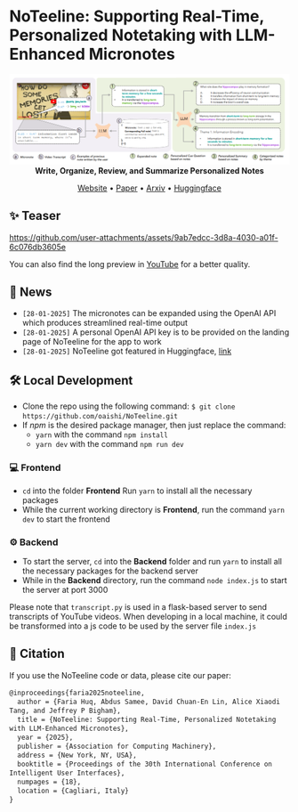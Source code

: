 # NoTeeline: Supporting Real-Time, Personalized Notetaking with LLM-Enhanced Micronotes

<p align = "center">
    <img src="Assets/summary.png" alt="NoTeeline Summary" width="800px">
    <br>
    <b>Write, Organize, Review, and Summarize Personalized Notes</b>
</p>

<p align = "center">
    <a target = "_blank" href = "https://noteeline.vercel.app/">Website</a> •
    <a target = "_blank" href = "https://doi.org/10.1145/3708359.3712086">Paper</a> •
    <a target = "_blank" href = "https://arxiv.org/abs/2409.16493">Arxiv</a> •
    <a target = "_blank" href = "https://huggingface.co/papers/2409.16493">Huggingface</a>
</p>

## ✨ Teaser


https://github.com/user-attachments/assets/9ab7edcc-3d8a-4030-a01f-6c076db3605e

You can also find the long preview in <a target = "_blank" href = "https://www.youtube.com/watch?v=UUWTUbET86I">YouTube</a> for a better quality.

## 📰 News
- `[28-01-2025]` The micronotes can be expanded using the OpenAI API which produces streamlined real-time output
- `[28-01-2025]` A personal OpenAI API key is to be provided on the landing page of NoTeeline for the app to work
- `[28-01-2025]` NoTeeline got featured in Huggingface, [link](https://huggingface.co/papers/2409.16493)

## 🛠️ Local Development
 - Clone the repo using the following command:
	`$ git clone https://github.com/oaishi/NoTeeline.git`
- If *npm* is the desired package manager, then just replace the command:
	- `yarn` with the command `npm install`
	- `yarn dev` with the command `npm run dev`

### 💻 Frontend
- `cd` into the folder **Frontend** Run `yarn` to install all the necessary packages
- While the current working directory is **Frontend**, run the command `yarn dev` to start the frontend

### ⚙️ Backend
- To start the server, `cd` into the **Backend** folder and run `yarn` to install all the necessary packages for the backend server
- While in the **Backend** directory, run the command `node index.js` to start the server at port 3000
  
Please note that `transcript.py` is used in a flask-based server to send transcripts of YouTube videos. When developing in a local machine, it could be transformed into a js code to be used by the server file `index.js`

## 📜 Citation
If you use the NoTeeline code or data, please cite our paper:
```
@inproceedings{faria2025noteeline,
  author = {Faria Huq, Abdus Samee, David Chuan-En Lin, Alice Xiaodi Tang, and Jeffrey P Bigham},
  title = {NoTeeline: Supporting Real-Time, Personalized Notetaking with LLM-Enhanced Micronotes},
  year = {2025},
  publisher = {Association for Computing Machinery},
  address = {New York, NY, USA},
  booktitle = {Proceedings of the 30th International Conference on Intelligent User Interfaces},
  numpages = {18},
  location = {Cagliari, Italy}
}
```
<br/>
